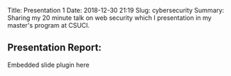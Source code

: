 Title: Presentation 1
Date: 2018-12-30 21:19
Slug: cybersecurity
Summary: Sharing my 20 minute talk on web security which I presentation in my master's program at CSUCI.

Presentation Report:
--------------------

Embedded slide plugin here
